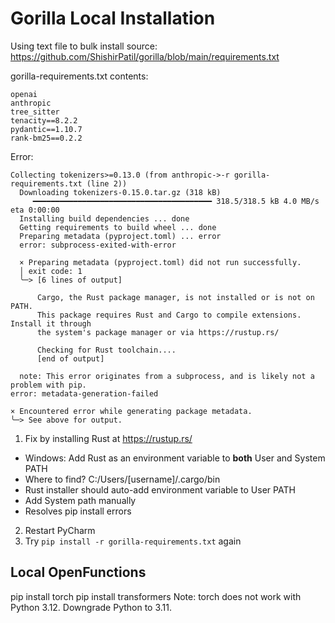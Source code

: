 # Gorilla Local Installation

Using text file to bulk install
source: https://github.com/ShishirPatil/gorilla/blob/main/requirements.txt

gorilla-requirements.txt
contents:
```
openai  
anthropic  
tree_sitter  
tenacity==8.2.2  
pydantic==1.10.7  
rank-bm25==0.2.2
```

Error:
```
Collecting tokenizers>=0.13.0 (from anthropic->-r gorilla-requirements.txt (line 2))
  Downloading tokenizers-0.15.0.tar.gz (318 kB)
     ━━━━━━━━━━━━━━━━━━━━━━━━━━━━━━━━━━━━━━━━ 318.5/318.5 kB 4.0 MB/s eta 0:00:00
  Installing build dependencies ... done
  Getting requirements to build wheel ... done
  Preparing metadata (pyproject.toml) ... error
  error: subprocess-exited-with-error

  × Preparing metadata (pyproject.toml) did not run successfully.
  │ exit code: 1
  ╰─> [6 lines of output]
     
      Cargo, the Rust package manager, is not installed or is not on PATH.
      This package requires Rust and Cargo to compile extensions. Install it through
      the system's package manager or via https://rustup.rs/
     
      Checking for Rust toolchain....
      [end of output]

  note: This error originates from a subprocess, and is likely not a problem with pip.
error: metadata-generation-failed

× Encountered error while generating package metadata.
╰─> See above for output.

```
1. Fix by installing Rust at https://rustup.rs/
 * Windows: Add Rust as an environment variable to **both** User and System PATH 
 * Where to find? C:/Users/[username]/.cargo/bin
 * Rust installer should auto-add environment variable to User PATH
 * Add System path manually
 * Resolves pip install errors
2. Restart PyCharm
3. Try `pip install -r gorilla-requirements.txt` again

## Local OpenFunctions
pip install torch
pip install transformers
Note: torch does not work with Python 3.12. Downgrade Python to 3.11.
